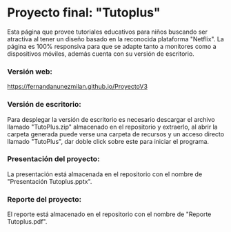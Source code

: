 # Proyecto final: "Tutoplus"
Esta página que provee tutoriales educativos para niños buscando ser atractiva al tener un diseño basado en la reconocida plataforma "Netflix".
La página es 100% responsiva para que se adapte tanto a monitores como a dispositivos móviles, además cuenta con su versión de escritorio.

### Versión web: 
https://fernandanunezmilan.github.io/ProyectoV3

### Versión de escritorio: 
Para desplegar la versión de escritorio es necesario descargar el archivo llamado "TutoPlus.zip" almacenado en el repositorio y extraerlo, al abrir la carpeta generada puede verse una carpeta de recursos y un acceso directo llamado "TutoPlus", dar doble click sobre este para iniciar el programa.

### Presentación del proyecto:
La presentación está almacenada en el repositorio con el nombre de "Presentación Tutoplus.pptx".

### Reporte del proyecto:
El reporte está almacenado en el repositorio con el nombre de "Reporte Tutoplus.pdf".